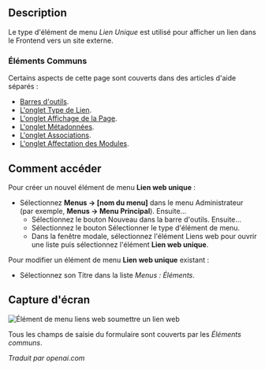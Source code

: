 <!-- Filename: Help4.x:Menus_Menu_Item_Single_Weblink  / Display title: Lien Web Unique -->

## Description

Le type d'élément de menu *Lien Unique* est utilisé pour afficher un lien dans le Frontend vers un site externe.

### Éléments Communs

Certains aspects de cette page sont couverts dans des articles d'aide séparés :

* [Barres d'outils](jdocmanual?article=help/common-elements/toolbars).
* [L'onglet Type de Lien](jdocmanual?article=help/menu-items-common/menu-item-link-type).
* [L'onglet Affichage de la Page](jdocmanual?article=help/menu-items-common/menu-item-page-display).
* [L'onglet Métadonnées](jdocmanual?article=help/menu-items-common/menu-item-metadata).
* [L'onglet Associations](jdocmanual?article=help/common-elements/edit-associations).
* [L'onglet Affectation des Modules](jdocmanual?article=help/menu-items-common/menu-item-module-assignment).

## Comment accéder

Pour créer un nouvel élément de menu **Lien web unique** :

- Sélectionnez **Menus → \[nom du menu\]** dans le menu Administrateur
  (par exemple, **Menus → Menu Principal**). Ensuite...
  - Sélectionnez le bouton Nouveau dans la barre d'outils. Ensuite...
  - Sélectionnez le bouton Sélectionner le type d'élément de menu.
  - Dans la fenêtre modale, sélectionnez l'élément Liens web pour ouvrir une liste puis
    sélectionnez l'élément **Lien web unique**.

Pour modifier un élément de menu **Lien web unique** existant :

- Sélectionnez son Titre dans la liste *Menus : Éléments*.

## Capture d'écran

![Élément de menu liens web soumettre un lien web](../../../fr/images/menu-items/weblinks-single-weblink-details-tab.png)

Tous les champs de saisie du formulaire sont couverts par les *Éléments communs*.


*Traduit par openai.com*
